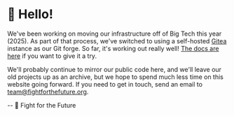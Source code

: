 # 👋 Hello!

We've been working on moving our infrastructure off of Big Tech this year (2025). As part of that process, we've switched to using a self-hosted [Gitea](https://about.gitea.com/products/gitea/) instance as our Git forge. So far, it's working out really well! [The docs are here](https://docs.gitea.com/category/installation) if you want to give it a try.

We'll probably continue to mirror our public code here, and we'll leave our old projects up as an archive, but we hope to spend much less time on this website going forward. If you need to get in touch, send an email to team@fightforthefuture.org.

-- 💟 Fight for the Future

